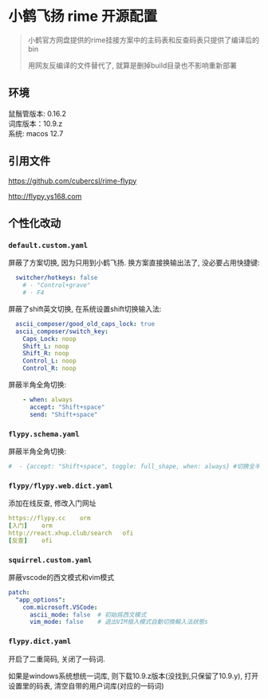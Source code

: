 # 小鹤飞扬 rime 开源配置

> 小鹤官方网盘提供的rime挂接方案中的主码表和反查码表只提供了编译后的bin
> 
> 用网友反编译的文件替代了, 就算是删掉build目录也不影响重新部署

## 环境

鼠鬚管版本: 0.16.2  
词库版本：10.9.z  
系统: macos 12.7  

## 引用文件

https://github.com/cubercsl/rime-flypy

http://flypy.ys168.com

## 个性化改动

### `default.custom.yaml`

屏蔽了方案切换, 因为只用到小鹤飞扬. 换方案直接换输出法了, 没必要占用快捷键: 

```yml
  switcher/hotkeys: false
    # - "Control+grave"
    # - F4
```

屏蔽了shift英文切换, 在系统设置shift切换输入法:

```yml
  ascii_composer/good_old_caps_lock: true
  ascii_composer/switch_key:
    Caps_Lock: noop
    Shift_L: noop
    Shift_R: noop
    Control_L: noop
    Control_R: noop
```

屏蔽半角全角切换: 

```yml
    - when: always
      accept: "Shift+space"
      send: "Shift+space"
```

### `flypy.schema.yaml`

屏蔽半角全角切换:

```yaml
#  - {accept: "Shift+space", toggle: full_shape, when: always} #切换全半角
```

### `flypy/flypy.web.dict.yaml`

添加在线反查, 修改入门网址

```yml
https://flypy.cc	orm
[入门]	orm
http://react.xhup.club/search	ofi
[反查]	ofi
```

### `squirrel.custom.yaml`

屏蔽vscode的西文模式和vim模式

```yaml
patch:
  "app_options":
    com.microsoft.VSCode:
      ascii_mode: false  # 初始爲西文模式
      vim_mode: false    # 退出VIM插入模式自動切換輸入法狀態s
```

### `flypy.dict.yaml`

开启了二重简码, 关闭了一码词.

如果是windows系统想统一词库, 则下载10.9.z版本(没找到,只保留了10.9.y), 打开设置里的码表, 清空自带的用户词库(对应的一码词)